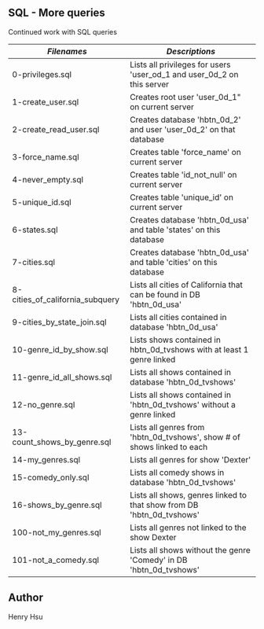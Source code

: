 ## SQL - More queries

Continued work with SQL queries

|           *Filenames*           |                    *Descriptions*                                       |
|---------------------------------|-------------------------------------------------------------------------|
| 0-privileges.sql                | Lists all privileges for users 'user_od_1 and user_0d_2 on this server  |
| 1-create_user.sql               | Creates root user 'user_0d_1" on current server                         |
| 2-create_read_user.sql          | Creates database 'hbtn_0d_2' and user 'user_0d_2' on that database      |
| 3-force_name.sql                | Creates table 'force_name' on current server                            |
| 4-never_empty.sql               | Creates table 'id_not_null' on current server                           |
| 5-unique_id.sql                 | Creates table 'unique_id' on current server                             |
| 6-states.sql                    | Creates database 'hbtn_0d_usa' and table 'states' on this database      |
| 7-cities.sql                    | Creates database 'hbtn_0d_usa' and table 'cities' on this database      |
| 8-cities_of_california_subquery | Lists all cities of California that can be found in DB 'hbtn_0d_usa'    |
| 9-cities_by_state_join.sql      | Lists all cities contained in database 'hbtn_0d_usa'                    |
| 10-genre_id_by_show.sql         | Lists shows contained in hbtn_0d_tvshows with at least 1 genre linked   |
| 11-genre_id_all_shows.sql       | Lists all shows contained in database 'hbtn_0d_tvshows'                 |
| 12-no_genre.sql                 | Lists all shows contained in 'hbtn_0d_tvshows' without a genre linked   |
| 13-count_shows_by_genre.sql     | Lists all genres from 'hbtn_0d_tvshows', show # of shows linked to each |
| 14-my_genres.sql                | Lists all genres for show 'Dexter'                                      |
| 15-comedy_only.sql              | Lists all comedy shows in database 'hbtn_0d_tvshows'                    |
| 16-shows_by_genre.sql           | Lists all shows, genres linked to that show from DB 'hbtn_0d_tvshows'   |
| 100-not_my_genres.sql           | Lists all genres not linked to the show Dexter                          |
| 101-not_a_comedy.sql            | Lists all shows without the genre 'Comedy' in DB 'hbtn_0d_tvshows'      |


## Author
Henry Hsu